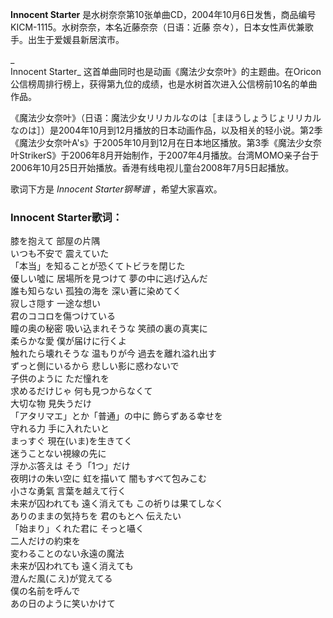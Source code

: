 

**Innocent Starter**
是水树奈奈第10张单曲CD，2004年10月6日发售，商品编号KICM-1115。水树奈奈，本名近藤奈奈（日语：近藤
奈々），日本女性声优兼歌手。出生于爱媛县新居滨市。

_  
Innocent Starter_
这首单曲同时也是动画《魔法少女奈叶》的主题曲。在Oricon公信榜周排行榜上，获得第九位的成绩，也是水树首次进入公信榜前10名的单曲作品。

  
《魔法少女奈叶》（日语：魔法少女リリカルなのは［まほうしょうじょリリカルなのは］）是2004年10月到12月播放的日本动画作品，以及相关的轻小说。第2季《魔法少女奈叶A's》于2005年10月到12月在日本地区播放。第3季《魔法少女奈叶StrikerS》于2006年8月开始制作，于2007年4月播放。台湾MOMO亲子台于2006年10月25日开始播放。香港有线电视儿童台2008年7月5日起播放。

  
歌词下方是 _Innocent Starter钢琴谱_ ，希望大家喜欢。

### Innocent Starter歌词：

膝を抱えて 部屋の片隅  
いつも不安で 震えていた  
「本当」を知ることが恐くてトビラを閉じた  
優しい噓に 居場所を見つけて 夢の中に逃げ込んだ  
誰も知らない 孤独の海を 深い蒼に染めてく  
寂しさ隠す 一途な想い  
君のココロを傷つけている  
瞳の奥の秘密 吸い込まれそうな 笑顔の裏の真実に  
柔らかな愛 僕が届けに行くよ  
触れたら壊れそうな 温もりが今 過去を離れ溢れ出す  
ずっと側にいるから 悲しい影に惑わないで  
子供のように ただ憧れを  
求めるだけじゃ 何も見つからなくて  
大切な物 見失うだけ  
「アタリマエ」とか「普通」の中に 飾らずある幸せを  
守れる力 手に入れたいと  
まっすぐ 現在(いま)を生きてく  
迷うことない視線の先に  
浮かぶ答えは そう「1つ」だけ  
夜明けの朱い空に 虹を描いて 闇もすべて包みこむ  
小さな勇氣 言葉を越えて行く  
未来が囚われても 遠く消えても この祈りは果てしなく  
ありのままの気持ちを 君のもとへ 伝えたい  
「始まり」くれた君に そっと囁く  
二人だけの約束を  
変わることのない永遠の魔法  
未来が囚われても 遠く消えても  
澄んだ風(こえ)が覚えてる  
僕の名前を呼んで  
あの日のように笑いかけて

